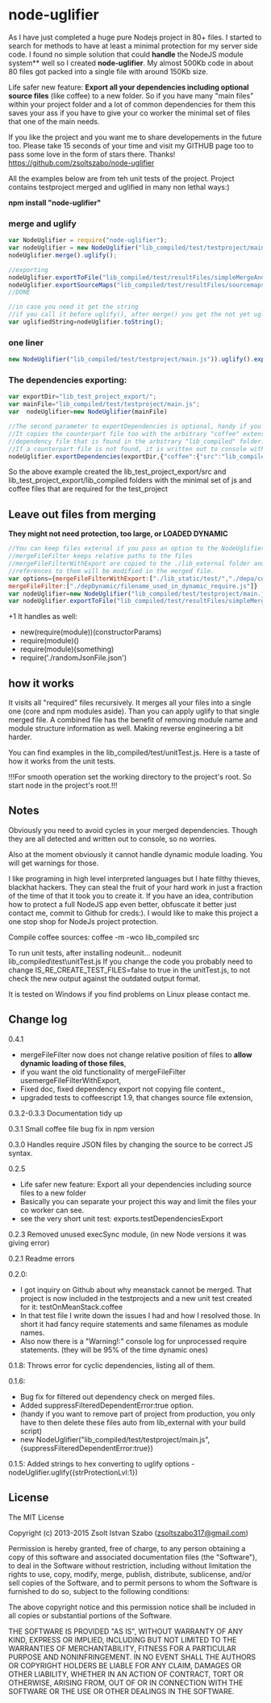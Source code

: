 node-uglifier
=========

As I have just completed a huge pure Nodejs project in 80+ files. I started to search for methods to have at least a minimal protection for my server side code.
I found no simple solution that could **handle** the NodeJS module system** well so I created **node-uglifier**. My almost 500Kb code in about 80 files got packed into a single file with around 150Kb size.

Life safer new feature: **Export all your dependencies including optional source files** (like coffee) to a new folder. So if you have many "main files" within your project folder
and a lot of common dependencies for them this saves your ass if you have to give your co worker the minimal set of files that one of the main needs.

If you like the project and you want me to share developements in the future too.
Please take 15 seconds of your time and visit my GITHUB page too to pass some love in the form of stars there. Thanks!
https://github.com/zsoltszabo/node-uglifier

All the examples below are from teh unit tests of the project. Project contains testproject merged and uglified in many non lethal ways:)

**npm install "node-uglifier"**

### merge and uglify
```javascript
var NodeUglifier = require("node-uglifier");
var nodeUglifier = new NodeUglifier("lib_compiled/test/testproject/main.js");
nodeUglifier.merge().uglify();

//exporting
nodeUglifier.exportToFile("lib_compiled/test/resultFiles/simpleMergeAndUglify.js");
nodeUglifier.exportSourceMaps("lib_compiled/test/resultFiles/sourcemaps/simpleMergeAndUglify.js");
//DONE

//in case you need it get the string
//if you call it before uglify(), after merge() you get the not yet uglified merged source
var uglifiedString=nodeUglifier.toString();
```


### one liner
```javascript
new NodeUglifier("lib_compiled/test/testproject/main.js")).uglify().exportToFile("lib_compiled/test/resultFiles/simpleMergeAndUglify.js";
```


### The dependencies exporting:
```javascript
var exportDir="lib_test_project_export/";
var mainFile="lib_compiled/test/testproject/main.js";
var  nodeUglifier=new NodeUglifier(mainFile)

//The second parameter to exportDependencies is optional, handy if you have coffee source files too. 
//It copies the counterpart file too with the arbitrary "coffee" extension of every project
//dependency file that is found in the arbitrary "lib_compiled" folder.
//If a counterpart file is not found, it is written out to console with WARNING.
nodeUglifier.exportDependencies(exportDir,{"coffee":{"src":"lib_compiled"}})
```

So the above example created the lib_test_project_export/src and lib_test_project_export/lib_compiled folders with the minimal set of js and coffee files that are required for
the test_project



Leave out files from merging
--------
**They might not need protection, too large, or LOADED DYNAMIC**
```javascript
//You can keep files external if you pass an option to the NodeUglifier class.
//mergeFileFilter keeps relative paths to the files
//mergeFileFilterWithExport are copied to the ./lib_external folder and
//references to them will be modified in the merged file.
var options={mergeFileFilterWithExport:["./lib_static/test/","./depa/constants.js"],\
mergeFileFilter:["./depDynamic/filename_used_in_dynamic_require.js"]}
var nodeUglifier=new NodeUglifier("lib_compiled/test/testproject/main.js",options);
var nodeUglifier.exportToFile("lib_compiled/test/resultFiles/simpleMergeWithFilterAndUglify.js");
```

+1
It handles as well:
* new(require(module))(constructorParams)
* require(module)()
* require(module)(something)
* require('./randomJsonFile.json')


how it works
--------

It visits all "required" files recursively. It merges all your files into a single one (core and npm modules aside). Than you can apply uglify to that single merged file.
A combined file has the benefit of removing module name and module structure information as well. Making reverse engineering a bit harder.

You can find examples in the lib_compiled/test/unitTest.js. Here is a taste of how it works from the unit tests.

!!!For smooth operation set the working directory to the project's root. So start node in the project's root.!!!


Notes
--------
Obviously you need to avoid cycles in your merged dependencies. Though they are all detected and written out to console, so no worries.

Also at the moment obviously it cannot handle dynamic module loading. You will get warnings for those.

I like programing in high level interpreted languages but I hate filthy thieves, blackhat hackers. They can steal the fruit of your hard work in just a fraction of the time of that it took you to create it.
If you have an idea, contribution how to protect a full NodeJS app even better, obfuscate it better just contact me, commit to Github for creds:). I would like to make this project
a one stop shop for NodeJs project protection.

Compile coffee sources:
coffee -m -wco lib_compiled src

To run unit tests, after installing nodeunit...
nodeunit lib_compiled\test\unitTest.js
If you change the code you probably need to change IS_RE_CREATE_TEST_FILES=false to true in the unitTest.js, to not check the new output against the outdated output format.

It is tested on Windows if you find problems on Linux please contact me.



Change log
--------

0.4.1
* mergeFileFilter now does not change relative position of files to **allow dynamic loading of those files**,
* if you want the old functionality of mergeFileFilter usemergeFileFilterWithExport,
* Fixed doc, fixed dependency export not copying file content.,
* upgraded tests to coffeescript 1.9, that changes source file extension,
      
      
0.3.2-0.3.3 Documentation tidy up

0.3.1 Small coffee file bug fix in npm version

0.3.0 Handles require JSON files by changing the source to be correct JS syntax.

0.2.5 
* Life safer new feature: Export all your dependencies including source files to a new folder
* Basically you can separate your project this way and limit the files your co worker can see.
* see the very short unit test: exports.testDependenciesExport

0.2.3 Removed unused execSync module, (in new Node versions it was giving error)

0.2.1  Readme errors

0.2.0:
* I got inquiry on Github about why meanstack cannot be merged. That project is now included in the testprojects and a new unit test created for it: testOnMeanStack.coffee
* In that test file I write down the issues I had and how I resolved those. In short it had fancy require statements and same filenames as module names.
* Also now there is a "Warning!:" console log for unprocessed require statements. (they will be 95% of the time dynamic ones)

0.1.8: Throws error for cyclic dependencies, listing all of them.

0.1.6: 
* Bug fix for filtered out dependency check on merged files.
* Added suppressFilteredDependentError:true option. 
* (handy if you want to remove part of project from production, you only have to then delete these files auto from lib_external with your build script)
* new NodeUglifier("lib_compiled/test/testproject/main.js",{suppressFilteredDependentError:true})

0.1.5: Added strings to hex converting to uglify options - nodeUglifier.uglify({strProtectionLvl:1})

License
--------
The MIT License

Copyright (c) 2013-2015 Zsolt Istvan Szabo (zsoltszabo317@gmail.com)

Permission is hereby granted, free of charge, to any person obtaining a copy
of this software and associated documentation files (the "Software"), to deal
in the Software without restriction, including without limitation the rights
to use, copy, modify, merge, publish, distribute, sublicense, and/or sell
copies of the Software, and to permit persons to whom the Software is
furnished to do so, subject to the following conditions:

The above copyright notice and this permission notice shall be included in
all copies or substantial portions of the Software.

THE SOFTWARE IS PROVIDED "AS IS", WITHOUT WARRANTY OF ANY KIND, EXPRESS OR
IMPLIED, INCLUDING BUT NOT LIMITED TO THE WARRANTIES OF MERCHANTABILITY,
FITNESS FOR A PARTICULAR PURPOSE AND NONINFRINGEMENT. IN NO EVENT SHALL THE
AUTHORS OR COPYRIGHT HOLDERS BE LIABLE FOR ANY CLAIM, DAMAGES OR OTHER
LIABILITY, WHETHER IN AN ACTION OF CONTRACT, TORT OR OTHERWISE, ARISING FROM,
OUT OF OR IN CONNECTION WITH THE SOFTWARE OR THE USE OR OTHER DEALINGS IN
THE SOFTWARE.
